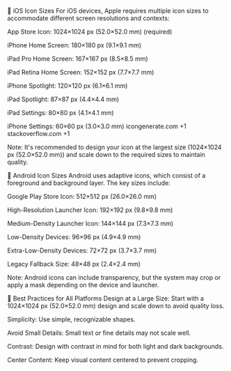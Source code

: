 📱 iOS Icon Sizes
For iOS devices, Apple requires multiple icon sizes to accommodate different screen resolutions and contexts:

App Store Icon: 1024×1024 px (52.0×52.0 mm) (required)

iPhone Home Screen: 180×180 px (9.1×9.1 mm)

iPad Pro Home Screen: 167×167 px (8.5×8.5 mm)

iPad Retina Home Screen: 152×152 px (7.7×7.7 mm)

iPhone Spotlight: 120×120 px (6.1×6.1 mm)

iPad Spotlight: 87×87 px (4.4×4.4 mm)

iPad Settings: 80×80 px (4.1×4.1 mm)

iPhone Settings: 60×60 px (3.0×3.0 mm)
icongenerate.com
+1
stackoverflow.com
+1

Note: It's recommended to design your icon at the largest size (1024×1024 px (52.0×52.0 mm)) and scale down to the required sizes to maintain quality.

🤖 Android Icon Sizes
Android uses adaptive icons, which consist of a foreground and background layer. The key sizes include:

Google Play Store Icon: 512×512 px (26.0×26.0 mm)

High-Resolution Launcher Icon: 192×192 px (9.8×9.8 mm)

Medium-Density Launcher Icon: 144×144 px (7.3×7.3 mm)

Low-Density Devices: 96×96 px (4.9×4.9 mm)

Extra-Low-Density Devices: 72×72 px (3.7×3.7 mm)

Legacy Fallback Size: 48×48 px (2.4×2.4 mm)

Note: Android icons can include transparency, but the system may crop or apply a mask depending on the device and launcher.

🎯 Best Practices for All Platforms
Design at a Large Size: Start with a 1024×1024 px (52.0×52.0 mm) design and scale down to avoid quality loss.

Simplicity: Use simple, recognizable shapes.

Avoid Small Details: Small text or fine details may not scale well.

Contrast: Design with contrast in mind for both light and dark backgrounds.

Center Content: Keep visual content centered to prevent cropping.